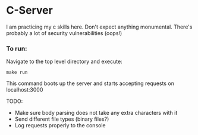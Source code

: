 # C-Server

I am practicing my c skills here. Don't expect anything monumental. There's probably a lot of security vulnerabilities (oops!)

### To run:
Navigate to the top level directory and execute:
```
make run
```
This command boots up the server and starts accepting requests on localhost:3000

TODO:
* Make sure body parsing does not take any extra characters with it
* Send different file types (binary files?)
* Log requests properly to the console